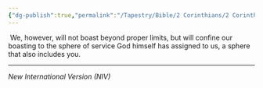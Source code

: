 ```yaml
---
{"dg-publish":true,"permalink":"/Tapestry/Bible/2 Corinthians/2 Corinthians 10_13/","title":"2 Corinthians 10:13","hide":true,"tags":["bible-verse","bible-verse"],"dgHomeLink":true,"dgShowLocalGraph":true,"dgEnableSearch":true}
---
```



 We, however, will not boast beyond proper limits, but will confine our boasting to the sphere of service God himself has assigned to us, a sphere that also includes you.

---
*New International Version (NIV)*